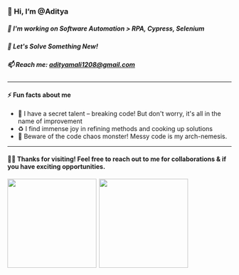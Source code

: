 
### 👋  Hi, I’m @Aditya
##### 👀  I'm working on Software Automation > RPA, Cypress, Selenium
##### 🌱  Let's Solve Something New!
##### 📫  Reach me: adityamali1208@gmail.com
________________________________________________________________________________________________
  #### ⚡ Fun facts about me
- 🐛 I have a secret talent – breaking code! But don't worry, it's all in the name of improvement
- ♻️  I find immense joy in refining methods and cooking up solutions
- 🚫 Beware of the code chaos monster! Messy code is my arch-nemesis.
________________________________________________________________________________________________

####  :muscle::cowboy_hat_face:	Thanks for visiting! Feel free to reach out to me for collaborations & if you have exciting opportunities.
 <div style="display: flex; justify-content: space-between">    
    <a href="https://github.com/adityamali12/github-readme-stats style="display: flex;">
      <img align="right" height="200" src="https://github-readme-stats.vercel.app/api/top-langs/?username=adityamali12&layout=donut-vertical" />
      <img align="left" height="200" src="https://github-readme-stats.vercel.app/api?username=adityamali12&show_icons=true" />
    </a>
 </div>
